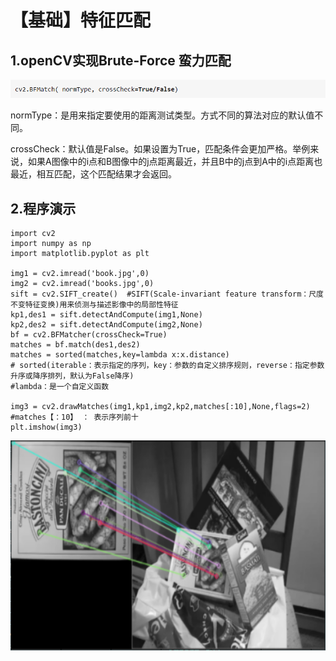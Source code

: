 # 【基础】特征匹配

## 1.openCV实现Brute-Force 蛮力匹配

![图片1](../../images/4.jpg)

normType：是用来指定要使用的距离测试类型。方式不同的算法对应的默认值不同。

crossCheck：默认值是False。如果设置为True，匹配条件会更加严格。举例来说，如果A图像中的i点和B图像中的j点距离最近，并且B中的j点到A中的i点距离也最近，相互匹配，这个匹配结果才会返回。


## 2.程序演示

```
import cv2  
import numpy as np  
import matplotlib.pyplot as plt  

img1 = cv2.imread('book.jpg',0)  
img2 = cv2.imread('books.jpg',0)  
sift = cv2.SIFT_create()  #SIFT(Scale-invariant feature transform：尺度不变特征变换)用来侦测与描述影像中的局部性特征  
kp1,des1 = sift.detectAndCompute(img1,None)  
kp2,des2 = sift.detectAndCompute(img2,None)  
bf = cv2.BFMatcher(crossCheck=True)  
matches = bf.match(des1,des2)  
matches = sorted(matches,key=lambda x:x.distance)  
# sorted(iterable：表示指定的序列，key：参数的自定义排序规则，reverse：指定参数升序或降序排列，默认为False降序)
#lambda：是一个自定义函数

img3 = cv2.drawMatches(img1,kp1,img2,kp2,matches[:10],None,flags=2)  #matches【：10】 ： 表示序列前十
plt.imshow(img3)
```

![图片1](../../images/6.jpg)